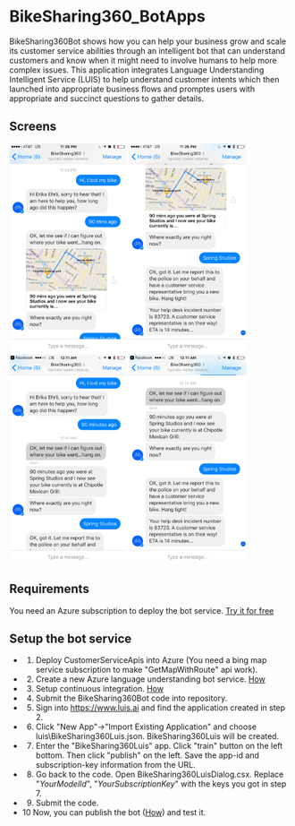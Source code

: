 # BikeSharing360_BotApps
BikeSharing360Bot shows how you can help your business grow and scale its customer service abilities through an intelligent bot that can understand customers and know when it might need to involve humans to help more complex issues. 
This application integrates Language Understanding Intelligent Service (LUIS) to help understand customer intents which then launched into appropriate business flows and promptes users with appropriate and succinct questions to gather details.

## Screens

<img src="images/bot1.png" Width="210" />
<img src="images/bot2.png" Width="210" />
<img src="images/bot3.PNG" Width="210" />
<img src="images/bot4.PNG" Width="210" />

## Requirements
You need an Azure subscription to deploy the bot service. [Try it for free](https://azure.microsoft.com/en-us/) 

## Setup the bot service
* 1. Deploy CustomerServiceApis into Azure (You need a bing map service subscription to make "GetMapWithRoute" api work).
* 2. Create a new Azure language understanding bot service. [How](https://docs.botframework.com/en-us/azure-bots/build/first-bot/#navtitle)
* 3. Setup continuous integration. [How](https://docs.botframework.com/en-us/azure-bot-service/manage/setting-up-continuous-integration/#navtitle)
* 4. Submit the BikeSharing360Bot code into repository.
* 5. Sign into https://www.luis.ai and find the application created in step 2.
* 6. Click "New App"->"Import Existing Application" and choose luis\BikeSharing360Luis.json. BikeSharing360Luis will be created.
* 7. Enter the "BikeSharing360Luis" app. Click "train" button on the left bottom. Then click "publish" on the left. Save the app-id and subscription-key information from the URL.
* 8. Go back to the code. Open BikeSharing360LuisDialog.csx. Replace "_YourModelId_", "_YourSubscriptionKey_" with the keys you got in step 7.
* 9. Submit the code.
* 10 Now, you can publish the bot ([How](https://docs.botframework.com/en-us/azure-bot-service/manage/publish/#navtitle)) and test it. 
